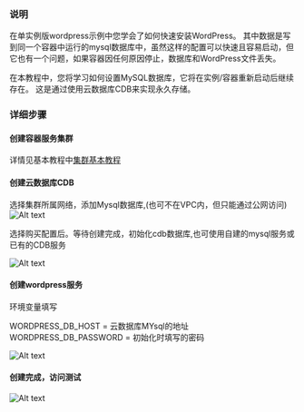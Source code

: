 ### 说明
在单实例版wordpress示例中您学会了如何快速安装WordPress。 
其中数据是写到同一个容器中运行的mysql数据库中，虽然这样的配置可以快速且容易启动，但它也有一个问题，如果容器因任何原因停止，数据库和WordPress文件丢失。

在本教程中，您将学习如何设置MySQL数据库，它将在实例/容器重新启动后继续存在。 这是通过使用云数据库CDB来实现永久存储。

### 详细步骤
#### 创建容器服务集群
详情见基本教程中[集群基本教程](https://www.qcloud.com/document/product/457/6779)

#### 创建云数据库CDB
选择集群所属网络，添加Mysql数据库,(也可不在VPC内，但只能通过公网访问)
![Alt text](https://mc.qcloudimg.com/static/img/22ae8f766708955e4badfa4dd8d3cc8a/Image+036.png)

选择购买配置后。等待创建完成，初始化cdb数据库,也可使用自建的mysql服务或已有的CDB服务

![Alt text](https://mc.qcloudimg.com/static/img/4025492b899eb1aecea743bd1b7d946a/Image+037.png)
#### 创建wordpress服务
环境变量填写

WORDPRESS_DB_HOST  =  云数据库MYsql的地址
WORDPRESS_DB_PASSWORD  = 初始化时填写的密码


![Alt text](https://mc.qcloudimg.com/static/img/523f276c9c722503ff538392d4d63c9c/Image+039.png)
#### 创建完成，访问测试
![Alt text](https://mc.qcloudimg.com/static/img/c0132b35996db099c02af7f2cf747137/Image+023.png)